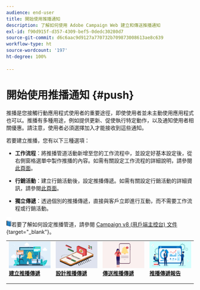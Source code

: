 ```yaml
---
audience: end-user
title: 開始使用推播通知
description: 了解如何使用 Adobe Campaign Web 建立和傳送推播通知
exl-id: f90d915f-d357-4309-bef5-0dedc30280d7
source-git-commit: d6c6aac9d9127a770732b709873008613ae8c639
workflow-type: ht
source-wordcount: '197'
ht-degree: 100%

---
```


# 開始使用推播通知 {#push}

推播是您接觸行動應用程式使用者的重要途徑，即使使用者並未主動使用應用程式也可以。推播有多種用途，例如提供更新、促使執行特定動作，以及通知使用者相關優惠。請注意，使用者必須選擇加入才能接收到這些通知。

若要建立推播，您有以下三種選項：

* **工作流程**：將推播管道活動新增至您的工作流程中，並設定好基本設定後，從右側窗格選單中製作推播的內容。如需有關設定工作流程的詳細說明，請參閱[此頁面](../workflows/gs-workflows.md)。

* **行銷活動**：建立行銷活動後，設定推播傳遞。如需有關設定行銷活動的詳細資訊，請參閱[此頁面](../campaigns/gs-campaigns.md)。

* **獨立傳遞**：透過個別的推播傳遞，直接與客戶立即進行互動，而不需要工作流程或行銷活動。

![](../assets/do-not-localize/book.png)若要了解如何設定推播管道，請參閱 [Campaign v8 (用戶端主控台) 文件](https://experienceleague.adobe.com/docs/campaign/campaign-v8/campaigns/send/push.html){target="_blank"}。

<table style="table-layout:fixed"><tr style="border: 0;">
<td>
<a href="create-push.md">
<img alt="建立推播傳遞" src="assets/do-not-localize/push_create.jpeg">
</a>
<div><a href="create-push.md"><strong>建立推播傳遞</strong>
</div>
<p>
</td>
<td>
<a href="content-push.md">
<img alt="設計推播傳遞" src="assets/do-not-localize/push_design.jpeg">
</a>
<div>
<a href="content-push.md"><strong>設計推播傳遞<strong></strong></a>
</div>
<p></td>
<td>
<a href="send-push.md">
<img alt="傳送推播傳遞" src="assets/do-not-localize/push_send.jpeg">
</a>
<div>
<a href="send-push.md"><strong>傳送推播傳遞</strong></a>
</div>
<p>
</td>
<td>
<a href="send-push.md">
<img alt="推播傳遞報告" src="assets/do-not-localize/push_report.jpeg">
</a>
<div>
<a href="send-push.md"><strong>推播傳遞報告</strong></a>
</div>
<p>
</td>
</tr></table>